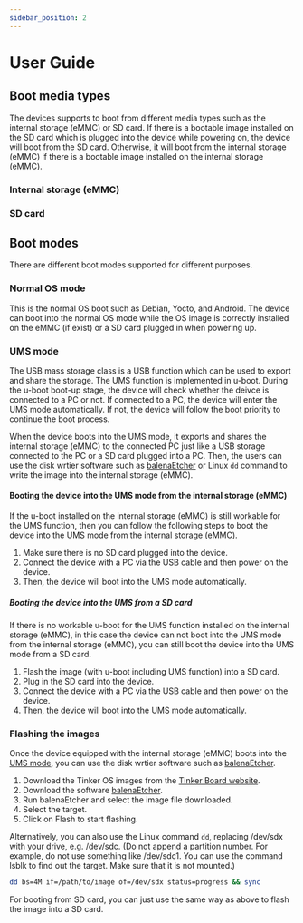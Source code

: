 ```yaml
---
sidebar_position: 2
---
```


# User Guide
## Boot media types
The devices supports to boot from different media types such as the internal storage (eMMC) or SD card. If there is a bootable image installed on the SD card which is plugged into the device while powering on, the device will boot from the SD card. Otherwise, it will boot from the internal storage (eMMC) if there is a bootable image installed on the internal storage (eMMC).

### Internal storage (eMMC)
### SD card

## Boot modes
There are different boot modes supported for different purposes.

### Normal OS mode
This is the normal OS boot such as Debian, Yocto, and Android. The device can boot into the normal OS mode while the OS image is correctly installed on the eMMC (if exist) or a SD card plugged in when powering up.

### UMS mode
The USB mass storage class is a USB function which can be used to export and share the storage. The UMS function is implemented in u-boot. During the u-boot boot-up stage, the device will check whether the deivce is connected to a PC or not. If connected to a PC, the device will enter the UMS mode automatically. If not, the device will follow the boot priority to continue the boot process.

When the device boots into the UMS mode, it exports and shares the internal storage (eMMC) to the connected PC just like a USB storage connected to the PC or a SD card plugged into a PC. Then, the users can use the disk wrtier software such as [balenaEtcher](https://www.balena.io/etcher/) or Linux `dd` command to write the image into the internal storage (eMMC).

#### Booting the device into the UMS mode from the internal storage (eMMC)
If the u-boot installed on the internal storage (eMMC) is still workable for the UMS function, then you can follow the following steps to boot the device into the UMS mode from the internal storage (eMMC).
1. Make sure there is no SD card plugged into the device.
2. Connect the device with a PC via the USB cable and then power on the device.
3. Then, the device will boot into the UMS mode automatically.

##### Booting the device into the UMS from a SD card
If there is no workable u-boot for the UMS function installed on the internal storage (eMMC), in this case the device can not boot into the UMS mode from the internal storage (eMMC), you can still boot the device into the UMS mode from a SD card.
1. Flash the image (with u-boot including UMS function) into a SD card.
2. Plug in the SD card into the device.
3. Connect the device with a PC via the USB cable and then power on the device.
4. Then, the device will boot into the UMS mode automatically.

### Flashing the images
Once the device equipped with the internal storage (eMMC) boots into the [UMS mode](#ums-mode), you can use the disk wrtier software such as [balenaEtcher](https://www.balena.io/etcher/).

1. Download the Tinker OS images from the [Tinker Board website](https://tinker-board.asus.com/download.html).
2. Download the software [balenaEtcher](https://www.balena.io/etcher/).
2. Run balenaEtcher and select the image file downloaded.
3. Select the target.
4. Click on Flash to start flashing.

Alternatively, you can also use the Linux command `dd`, replacing /dev/sdx with your drive, e.g. /dev/sdc. (Do not append a partition number. For example, do not use something like /dev/sdc1. You can use the command lsblk to find out the target. Make sure that it is not mounted.)
```bash
dd bs=4M if=/path/to/image of=/dev/sdx status=progress && sync
```

For booting from SD card, you can just use the same way as above to flash the image into a SD card.
